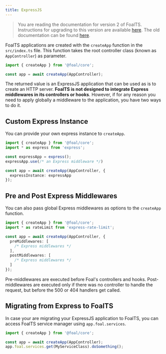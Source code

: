```yaml
---
title: ExpressJS
---
```


> You are reading the documentation for version 2 of FoalTS. Instructions for upgrading to this version are available [here](../upgrade-to-v2/README.md). The old documentation can be found [here](https://foalts.org/docs/1.x/).

FoalTS applications are created with the `createApp` function in the `src/index.ts` file. This function takes the root controller class (known as `AppController`) as parameter.

```typescript
import { createApp } from '@foal/core';

const app = await createApp(AppController);
```

The returned value is an ExpressJS application that can be used as is to create an HTTP server. **FoalTS is not designed to integrate Express middlewares in its controllers or hooks**. However, if for any reason you need to apply globally a middleware to the application, you have two ways to do it.

## Custom Express Instance

You can provide your own express instance to `createApp`.

```typescript
import { createApp } from '@foal/core';
import * as express from 'express';

const expressApp = express();
expressApp.use(/* an Express middleware */)

const app = await createApp(AppController, {
  expressInstance: expressApp
});

```

## Pre and Post Express Middlewares

You can also pass global Express middlewares as options to the `createApp` function.

```typescript
import { createApp } from '@foal/core';
import * as rateLimit from 'express-rate-limit';

const app = await createApp(AppController, {
  preMiddlewares: [
    /* Express middlewares */
  ],
  postMiddlewares: [
    /* Express middlewares */
  ]
});
```

Pre-middlewares are executed before Foal's controllers and hooks. Post-middlewares are executed only if there was no controller to handle the request, but before the 500 or 404 handlers get called.

## Migrating from Express to FoalTS

In case your are migrating your ExpressJS application to FoalTS, you can access FoalTS service manager using `app.foal.services`.

```typescript
import { createApp } from '@foal/core';

const app = await createApp(AppController);
app.foal.services.get(MyServiceClass).doSomething();
```
